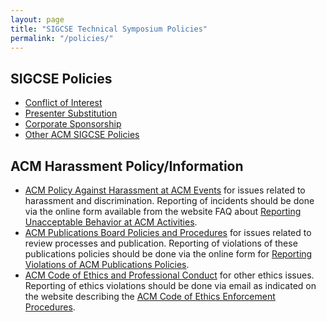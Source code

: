 ```yaml
---
layout: page
title: "SIGCSE Technical Symposium Policies"
permalink: "/policies/"
---
```


## SIGCSE Policies 
- [Conflict of Interest](https://sigcse.org/policies/COI.html)
- [Presenter Substitution](https://sigcse.org/policies/substitute.html)
- [Corporate Sponsorship](https://sigcse.org/policies/corporate.html)
- [Other ACM SIGCSE Policies](https://sigcse.org/policies/)


## ACM Harassment Policy/Information
- [ACM Policy Against Harassment at ACM Events](https://www.acm.org/special-interest-groups/volunteer-resources/officers-manual/policy-against-discrimination-and-harassment) for issues related to harassment and discrimination.  Reporting of incidents should be done via the online form available from the website FAQ about [Reporting Unacceptable Behavior at ACM Activities](https://www.acm.org/about-acm/reporting-unacceptable-behavior).
- [ACM Publications Board Policies and Procedures](https://www.acm.org/publications/policies) for issues related to review processes and publication. Reporting of violations of these publications policies should be done via the online form for [Reporting Violations of ACM Publications Policies](https://services.acm.org/policy_violations/policy.cfm).
- [ACM Code of Ethics and Professional Conduct](https://www.acm.org/code-of-ethics) for other ethics issues.  Reporting of ethics violations should be done via email as indicated on the website describing the [ACM Code of Ethics Enforcement Procedures](https://www.acm.org/code-of-ethics/enforcement-procedures).
